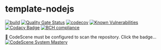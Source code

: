 # template-nodejs
[![build](https://github.com/undeadgrishnackh/template-nodejs/workflows/CI%20Build%20gate./badge.svg)](https://github.com/undeadgrishnackh/template-nodejs/actions?query=workflow%3A%22CI+Build+gate.%22)
[![Quality Gate Status](https://sonarcloud.io/api/project_badges/measure?project=undeadgrishnackh_template-nodejs&metric=alert_status)](https://sonarcloud.io/dashboard?id=undeadgrishnackh_template-nodejs)
[![codecov](https://codecov.io/gh/undeadgrishnackh/template-nodejs/branch/master/graph/badge.svg)](https://codecov.io/gh/undeadgrishnackh/template-nodejs)
[![Known Vulnerabilities](https://snyk.io/test/github/undeadgrishnackh/template-nodejs/badge.svg)](https://snyk.io/test/github/undeadgrishnackh/template-nodejs/)
[![Codacy Badge](https://api.codacy.com/project/badge/Grade/c8e046ebad254148950f6fea8f671594)](https://app.codacy.com/gh/undeadgrishnackh/template-nodejs/dashboard)
[![BCH compliance](https://bettercodehub.com/edge/badge/undeadgrishnackh/template-nodejs?branch=master)](https://bettercodehub.com/)

🚧 CodeScene must be configured to scan the repository. Click the badge...
[![CodeScene System Mastery](https://codescene.io/projects/7748/status-badges/system-mastery)](https://codescene.io/projects/7748)
